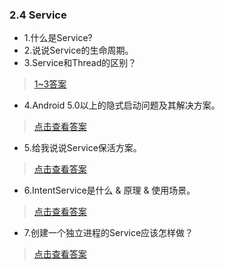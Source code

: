 ### 2.4 Service

- 1.什么是Service?
- 2.说说Service的生命周期。
- 3.Service和Thread的区别？

> [1~3答案](https://blog.csdn.net/clandellen/article/details/79276411)

- 4.Android 5.0以上的隐式启动问题及其解决方案。

> [点击查看答案](https://www.cnblogs.com/momoshengxiao/p/6442380.html)

- 5.给我说说Service保活方案。

> [点击查看答案](https://www.cnblogs.com/blosaa/p/9530625.html)

- 6.IntentService是什么 & 原理 & 使用场景。

> [点击查看答案](https://blog.csdn.net/ClAndEllen/article/details/79346624)

- 7.创建一个独立进程的Service应该怎样做？

> [点击查看答案](https://www.jianshu.com/p/4a83becd758e)